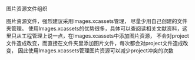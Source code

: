 图片资源文件组织

图片资源文件，强烈建议采用Images.xcassets管理，
尽量少用自己创建的文件夹管理。
使用Images.xcassets的优势很多，具体可以查阅读相关文献资料，这里只从工程管理上说一点，在Images.xcassets中添加图片资源，
不会对project文件造成改变，而直接在文件夹里添加图片文件，每次都会对project文件造成改变，
因此使用Images.xcassets管理图片资源可以减少project冲突的次数